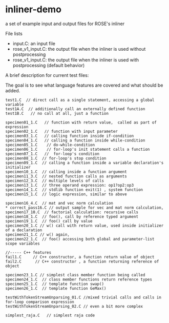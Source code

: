 # inliner-demo
a set of example input and output files for ROSE's inliner

File lists
* input.C: an input file
* rose_v1_input.C:  the output file when the inliner is used without postprocessing  
* rose_v1_input.C:  the output file when the inliner is used with postprocessing (default behavior) 


A brief description for current test files:

The goal is to see what language features are covered and what should be added.
```
test1.C  // direct call as a single statement, accessing a global variable
test1A.C  // additionally call an externally defined function
test1B.C   // no call at all, just a function

specimen01_1.C   // function with return value,  called as part of expression
specimen02_1.C   // function with input parameter
specimen03_1.C   // calling function inside if-condition
specimen04_1.C   // calling a function inside while-condition
specimen05_1.C    // do-while-condition
specimen06_1.C    // for-loop's init statement calls a function
specimen07_1.C   //  for-loop's condition
specimen08_1.C  // for-loop's stop condition
specimen09_1.C  // calling a function inside a variable declaration's initializer
specimen10_1.C  // calling inside a function argument
specimen11_3.C  // nested function calls as arguments
specimen12_3.C  // multiple levels of calls
specimen13_1.C  // three operand expression: op1?op2:op3
specimen14_1.C  // stdlib function exit(1) , system function
specimen15_1.C  // logic expression, similar to above 

specimen16_4.C  // mat and vec norm calculation
* correct_pass16.C // output sample for vec and mat norm calculation, 
specimen17_10.C  // factorial calculation: recursive calls
specimen18_1.C  // foo(), call by reference typed argument
specimen19_1.C  // foo() call by value
specimen20_1.C // w() call with return value, used inside initializer of a declaration
specimen21_1.C // w() again,
specimen22_1.C  // foo() accessing both global and parameter-list scope variables

//----- C++ features 
fail1.C     // C++ constructor, a function return value of object
fail2.C      // C++ constructor , a function returning reference of object

specimen23_1.C // simplest class member function being called
specimen24_1.C  // class member functions return reference types
specimen25_1.C  // template function swap()
specimen26_1.C  // template function GeMax()

testWithTokenStreamUnparsing_01.C //mixed trivial calls and calls in for-loop comparison expression
testWithTokenStreamUnparsing_02.C // even a bit more complex

simplest_raja.C   // simplest raja code
```
